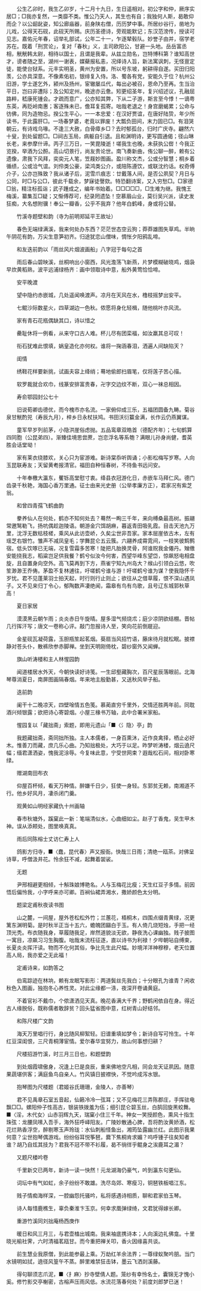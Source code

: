<!-- { "loadSidebar": true } -->
　　公生乙卯时，我生乙卯岁，十二月十九日，生日遥相对。初公字和仲，厥序实居□；□我亦复然，一类靡不类。惟公乃天人，其生也有自；我独何人斯，曷敢仰而企？以公龆龀姿，知公廊庙器，前身陕右僧，历历梦中事。所居纱谷行，凿地为儿戏，公得天石砚，此砚天所赐。庆历圣德诗，旁观能默记；东汉范滂传，授读可见志。嘉佑元年春，诏举礼部试，公年二十一，乍逐辇毂队。妙誉子由并，宿学老苏在。既着「刑赏论」，复对「春秋」义，主司欧阳公，甘避一头地。岳岳富丞相，觥觥韩太尉，相待以国士，且谓是我辈。从兹立勋名，岂特博科第？谁知高世才，谤者随之至，湖州一谢表，媒蘗报私恚，况绎诗人旨，新法寓讽刺，无怪亶定徒，能使台狱系。元丰实明圣，黄州为安置，所以号东坡，躬耕得自遂。买田归阳羡，公亦具深意。不像素佑初，银绯复入侍。洛、蜀各有党，安能久于位？杭州公旧游，学士遂乞外，颍州及扬州，宦辙屡瓜代，每出必被召，恩命乃至再。生当治平日，岂曰非遭际；及公知定州，晚途亦云惫。矧更绍圣年，复兴绍述议，孔融屈路粹，嵇康死锺会。才疏而意广，公亦知其弊，下从二子游，斯言至今悸！一谪粤东英，再贬岭南惠；客逐殊未已，儋耳复孤寄。咄哉老退之！身宫磨蝎累；公命与彷佛，同为造物忌。揆公生平心，一一本忠爱：在汉好贾谊，在唐好陆贽，年少所读书，于此露肝□。一场春梦婆，老竟以罪废！大瓢负田间，末力固已□。有泪哭朝云，有诗戏乌喙。不逢三大赦，白骨瘴乡□？去时郁孤台，归时广庆寺。翩然六十叟，到处留题□。□祠古玉局，病躯自引退。且和渊明诗，更写圆通偈；径山琳长老，来参摩什谛。丙子三万日，一笑毘陵逝！嗟我生也晚，未获执公辔！今我正览揆，举酒为公酹。高山切景行，尚友贵论世。南飞奏新曲，侑公聊一醉，赖有公遗像，肃我下风拜，奕奕元人笔，笠屐妙图画。盈川称文杰，公或分智慧；桐乡着循绩，公或洽气谊。刘伶类公豪，梁鸿类公介，或陪陈遵饮，或联沈约话。权奇傅介子，公亦岂殊致？我从诸子后，泥雪爪痕志：廿戴落人间，是否公夙契？月日与公同，时□与公□，彼此千载余，梦寐徒謦欬。特恐翻诗案，又入穷愁□。□家德□翁，精注标孤诣；武子踵成之，编年书始着。□□□□□，□生难为继。我愧王梅溪，纂集互□疑；又惭傅荐可，纪录罔遗坠！空慕眉山业，莫衍吴兴派，读史发狂痴，大名想附骥！奉公一瓣香，公乎不我弃？他年白鹤峰，身或将公替。

　　竹溪寺题壁和韵（寺为前明郑延平王故址）

　　春色无端绿满溪，我来何处办东西？茫茫世态空云狗；莽莽雄图失草鸡。半晌午阴花有韵，万尖生意笋初齐。归途犹恋山僧味，惆怅夕阳鸦乱啼。

　　和友迭前韵以「雨丝风片烟波画船」八字冠于每句之首

　　雨后春山碧映溪，丝桐响出小窗西，风光澹荡飞新燕，片梦模糊破晓鸡，烟袅早炊黄稻熟，波平远浦绿杨齐：画中领取诗中意，船外黄莺恰恰啼。

　　安平晚渡

　　望中隐约赤嵌城，几处遥闻唤渡声。凉月在天风在水，橹枝摇梦出安平。

　　七鲲沙际数星火，四草湖边一色秋。侬愿将身化轻楫，随他桃叶亦风流。

　　家有青石花瓶偶缺其口，诗以惜之

　　罍耻休将一例看，从来守口古人难。杯儿尽有团栾福，如汝羸其总可叹！

　　衔石犹难此恨填，娲皇造化亦何权。谁将一掬涵春泪，洒遍人间缺陷天？

　　闺情

　　绣鞋花样要新挑，试画夫容上绛绡；蓦地偷郎扫眉笔，仅将莲子苦心描。

　　软罗裁就合欢巾，线篆安排富贵春，卍字交边纹不断，双心一袜总相因。

　　寿俞鄂园封公七十

　　旧说荀卿齿德优，而今槐市亦名流。一家俯仰成三乐，五福团圆备九畴。菊谷泉甘觥酌兕（寿辰九月），梓乡日永杖扶鸠。书田沃衍籯金满，长作云仍燕翼谋。

　　童军早岁列前茅，小隐洪崖俗虑抛。五品鸾章双皓首（德配齐年）；七旬鹤算四同胞（公昆弟四）。渐臻佳境思尝蔗，岂恋浮名等系匏？满眼儿孙身尚健，耆英胜会话堂坳！

　　家有莱衣绕膝欢，关心只为宦游难。新诗棠忝听舆诵；小影松梅写岁寒。人向玉昆联寿友；天留黄耇报清官。福田自种恒春树，不待鱼书远问安。

　　十年奉檄大瀛东，矍铄高堂慰寸衷。绛县衣冠游化日，赤嵌车马拜仁风。德门齿录千秋艳，海国心香万里通。征士由来光史册（公举孝廉方正），君家况有紫芝翁。

　　和曾四青孺飞鹤曲韵

　　豢养仙人在何处，鹤亦不知何处去？蓦然一眴三千年，来向榑桑最高树。振翮常邀鹥勒飞，扬吭偶趁迦陵语。朝游金穴饵胡麻，暮返青田吸乳霞。目击天池九万里，沈浮无数枯枝槎，乘风从此访壶峤，久矣尘世非吾家。家本层崖依古木，左有瑶芝右银竹。雏声不减凤皇毛；学舞昆仑五云簇。六翮养成霄雿间，一枝笑彼鹪鹩宿。低头饮啄已无端，况复雪霜多苦寒！陡把凡胎换灵骨，阿谁贶我金僊丹。矰缴安能挠我志，稻粱岂足供我餐？鹤兮似汝今何害，西望华峰东望岱，惊飙怒电相盘旋，且自置身向空外。高飞莫再到下方，燕雀宁知九州岛大？缑山引领白云悠，吹笙渺渺王乔俦。茅盈不复林逋往，吁嗟鹤兮谁与游！吁嗟鹤兮谁为谋？使我隐怀千岁忧。君不见蓬莱羽士拍天起，时行则行止则止；欲往从之借草履，恨不深山遇凤子。又不见来归丁令心，郁陶数声凄绝闻，霜皋有鸟有鸟歌，且号辽东城郭秋草高！

　　夏日家居

　　漠漠黑云朝乍雨；炎炎赤日午旋晴。屋多湿气频烧朮；庭少凉阴欲结棚。晋帖几行挥汗写；唐文一卷称心评。敲门忽报诗人至，笑向花前倒屣迎。

　　金星砚瓦凝荷露，玉胆瓶笙起茗烟。葵扇当风招竹语，藤床待月就松眠。披襟静对苍头仆，散裤欣参赤脚禅。坐到天明刚倚枕，碧纱窗外又闻蝉。

　　旗山听涛楼和主人林惺园韵

　　闻道楼居水外天，今朝快读好诗笺。一生邱壑藏胸次，百尺星辰落眼前。北海琴尊消夏日，南屏图画隔春烟。年来地主殷勤甚，又送秋风举子船。

　　迭前韵

　　阑干十二晚凉天，四壁唫情五色笺。慕蔺直穷千里外，交情还胜两年前。同耽酒兴倾银露；欲把诗心寄碧烟。小屋三椽书万轴，此中合署米家船。

　　惺园复以「藏拙斋」索题，即用元遗山「■〈氵隐〉亭」韵

　　我题藏拙斋，斋同拙所独。主人本儒者，一身百熏沐，近作良禽择，栖止必好木。惟善刀而藏，庶几乐心曲。乃知拙极处，大巧于以足。昨梦听涛楼，烟云遶尺幅；缅君潇洒姿，愧我泥涂辱。今复味此意，宁受世网束？遐哉松石间，相对卧寒绿。

　　赠湖南田布衣

　　仰屋百杯倾，看天万种情。醉嫌千日少，狂使一身轻。东郭贫无赖，南湘道不行。他乡好风月，凄杀闭门羹。

　　观黄如山明经家藏仇十州画轴

　　春市秋塘外，蹊窠此一新：笔端清似水，心曲细如尘。赵子丁香鬼，吴生甲木神。误从添颊处，图里唤真真。

　　雨后同陈榕士丈访仁寿上人

　　鸽影方归寺，■〈蠢，昆代春〉声又报衙。快哉三日雨；清绝一瓯茶。对佛呈诗草，呼僧汲井花。怜余狂不减，起舞着袈裟。

　　无题

　　尹邢相避更相倾，十斛珠娘博艳名。人与玉梅花比瘦；天生红豆子多情。前因悟后偏怜我，小字呼来亦可卿。百裥仙裙弄湘水，撒娇颜色太分明。

　　题梁定甫秋夜读书图

　　山之麓，一间屋，屋外苍松松外竹；兰蕙花，梧桐木，四围点缀青黄绿，况更篱东渊明菊。是时秋半正当十五六，蟾魄团圝白于玉。有人倚几烧短烛，手把一经顶光秃。布衣随我身，草履随我足，岸然道貌淡无欲，静夜洗心课幽独。贱子披图一寓目，凉飙习习生胸腹。咄哉末流枉征逐，直以诗书为利禄！夕哔朝呫自缚束，长夏炎炎挥汗读。物而不化何其俗，争比先生此尺幅。妙境洋洋神穆穆，老天位置高人局，我亦爱之无此福！

　　定甫诗来，如韵答之

　　伯鸾踪迹在林垧，赖有龙眠写影形：两道鬓丝先我白；十分眼孔为谁青？闲收秋色入图画，独抱冬心养性灵。对此尘缘都一涤，夜深开卷诵黄庭。

　　不着官衫不戴巾，个侬潇洒见天真。晚花香满大千界；野鹤闲依自在身。得近古人缘脱俗，既称儒者敢辞贫？回头猛省图中意，红树青山好结邻。

　　和陈尺楼广文韵

　　海天万里唱行行，身比随风柳絮轻。旧谱重填如梦令；新诗自写可怜生。十年红豆深闺恨，三尺青桐薄宦情。爱尔春华宜努力，故山何事想归耕？

　　尺楼招游竹溪，时三月三日也，和题壁韵

　　到处烟霞啸傲身，况逢上巳是良辰，重来佛地空凡相，同会龙天证夙因。随意果蔬堪供客；满庭鱼鸟自亲人。竹风镇日披襟快，不觉吟成泻水银。

　　抱琴图为尺楼题（君姬谷氏珊珊，金陵人，亦善琴）

　　君不见禹章石室五音起，仙籁冷冷一弦耳；又不见梅花三弄陈郡庄，手挥驻电飘□□。螺阳仲子性高古，银装铁拨羞为伍；细引昆仑碧玉丝，白鹄回旋黑蛟舞。■〈淫，木代女〉山赤羽辉九天，瑞窠小住三千年。神女一笑授颜色，熏风十指生珠弦：龙腰凤嗉入吾手，海外狂呼峄阳友。广陵妙散通心脾，吾将酌汝黄娇酒，松花烂熟香浮空，醉剔寒玉声玲珑：水仙刺船怪鱼出，湘筠坠露幽兰红。此图示我果何意？尘世抱琴偶游戏。纷纷俗耳悦筝琶，爨下焦桐肯求媚？呜呼锺子往矣知者谁？胡乃自炫其技为？君我不冠不带不衫履，曷不徜徉乎鲲身之涘鹿耳之湄？

　　又题尺楼吟卷

　　千里新交已两年，新诗一读一快然！元龙湖海仍豪气，吟到瀛东句更仙。

　　词坛中有气如虹，余子纷纷不敢雄。洗尽岛郊、寒瘦习，铜琶铁板唱江东。

　　贱子情痴海样深，一腔幽怨托骚吟，私将感遇诗相质，聊和君家伯玉琴。

　　诗人每惜鹿樵生，辜负秦淮卞玉京。何幸求凰弹绿绮，文君犹得嫁长卿。

　　重游竹溪同刘拙庵杨西庚作

　　暖日和风三月三，与君壶榼出城南。我来袖底携诗本；人向溪边礼佛龛。十里晓光榆社霁，六时清福茗瓯甘。而今重把禅关叩，香火因缘喜共谈。

　　前生慧业我原僧，到此能参最上乘。万劫红羊余法界；一尊绿蚁聚吟朋。当门水镜明如拭，遶径风篁午不蒸。醉里难禁狂击钵，墨云飞洒剡溪藤。

　　得句聊须志爪泥，■〈扌麻〉抄寺壁倩人题。笼纱有幸怜名士，囊锦无才愧小奚。修竹影交亭榭密，古榕声压雨风低。水流花落春何处？前度刘郎梦已迷！

